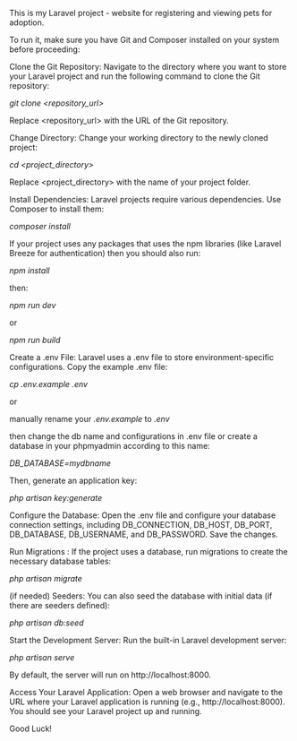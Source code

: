This is my Laravel project - website for registering and viewing pets for adoption.

To run it, make sure you have Git and Composer installed on your system before proceeding:

Clone the Git Repository: Navigate to the directory where you want to store your Laravel project and run the following command to clone the Git repository:

_git clone <repository_url>_

Replace <repository_url> with the URL of the Git repository.

Change Directory: Change your working directory to the newly cloned project:

_cd <project_directory>_

Replace <project_directory> with the name of your project folder.

Install Dependencies: Laravel projects require various dependencies. Use Composer to install them:

_composer install_

If your project uses any packages that uses the npm libraries (like Laravel Breeze for authentication) then you should also run:

_npm install_

then:

_npm run dev_

or

_npm run build_

Create a .env File: Laravel uses a .env file to store environment-specific configurations. Copy the example .env file:

_cp .env.example .env_

or

manually rename your _.env.example_ to _.env_

then change the db name and configurations in .env file or create a database in your phpmyadmin according to this name:

_DB_DATABASE=mydbname_

Then, generate an application key:

_php artisan key:generate_

Configure the Database: Open the .env file and configure your database connection settings, including DB_CONNECTION, DB_HOST, DB_PORT, DB_DATABASE, DB_USERNAME, and DB_PASSWORD. Save the changes.

Run Migrations : If the project uses a database, run migrations to create the necessary database tables:

_php artisan migrate_

(if needed) Seeders: You can also seed the database with initial data (if there are seeders defined):

_php artisan db:seed_

Start the Development Server: Run the built-in Laravel development server:

_php artisan serve_

By default, the server will run on http://localhost:8000.

Access Your Laravel Application: Open a web browser and navigate to the URL where your Laravel application is running (e.g., http://localhost:8000). You should see your Laravel project up and running.

Good Luck!
